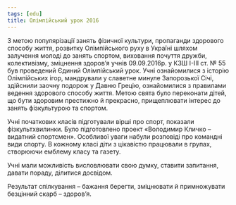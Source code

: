 ```yaml
---
tags: [edu]
title: Олімпійський урок 2016
---
```


З метою популярізації занять фізичної культури, пропаганди здорового способу життя, розвитку Олімпійського руху в Україні шляхом залучення молоді до занять спортом, виховання почуття дружби, колективізму, зміцнення здоров’я учнів 09.09.2016р. у КЗШ І-ІІІ ст. № 55 був проведений Єдиний Олімпійський урок. Учні ознайомилися з історію Олімпійських ігор, мандрували у славетне минуле Запорозької Січі, здійснили заочну подорож у Давню Грецію, ознайомилися з правилами ведення здорового способу життя. Метою свята було переконати дітей, що бути здоровим престижно й прекрасно, прищеплювати інтерес до занять фізкультурою та спортом.

Учні початкових класів підготували вірші про спорт, показали фізкультхвилинки. Було підготовлено проект «Володимир Кличко – видатний спортсмен». Особливої уваги набули розповіді про командні види спорту. В кожному класі діти з цікавістю працювали в групах, створюючи емблему класу та газету.

Учні мали можливість висловлювати свою думку, ставити запитання, давати пораду, ділитися досвідом.

Результат спілкування – бажання берегти, зміцнювати й примножувати безцінний скарб – здоров’я.

<slideshow id="72157670363935924"></slideshow>
